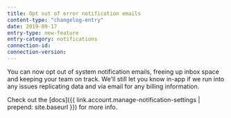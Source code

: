 ```yaml
---
title: Opt out of error notification emails
content-type: "changelog-entry"
date: 2019-09-17
entry-type: new-feature
entry-category: notifications
connection-id: 
connection-version: 
---
```


You can now opt out of system notification emails, freeing up inbox space and keeping your team on track. We'll still let you know in-app if we run into any issues replicating data and via email for any billing information.

Check out the [docs]({{ link.account.manage-notification-settings | prepend: site.baseurl }}) for more info.